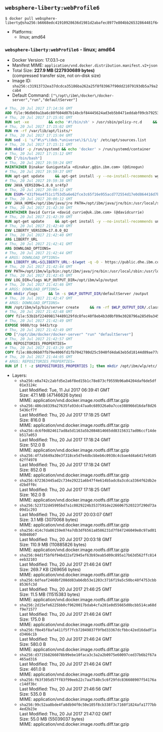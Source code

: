 ## `websphere-liberty:webProfile6`

```console
$ docker pull websphere-liberty@sha256:b6668edc41910928636d1981d2abafec8977e804bb26532864481f6470e1b2eb
```

-	Platforms:
	-	linux; amd64

### `websphere-liberty:webProfile6` - linux; amd64

-	Docker Version: 17.03.1-ce
-	Manifest MIME: `application/vnd.docker.distribution.manifest.v2+json`
-	Total Size: **227.9 MB (227930689 bytes)**  
	(compressed transfer size, not on-disk size)
-	Image ID: `sha256:c31913732ea37dcdca35186ba262a25f8f83967f90dd21079193db5a79a2cab4`
-	Default Command: `["\/opt\/ibm\/docker\/docker-server","run","defaultServer"]`

```dockerfile
# Thu, 20 Jul 2017 17:14:56 GMT
ADD file:96db69a1ba6c80f604d07b14bcbf84445624ad3eb5b0471eddabf09cb7925366 in / 
# Thu, 20 Jul 2017 17:15:01 GMT
RUN set -xe 		&& echo '#!/bin/sh' > /usr/sbin/policy-rc.d 	&& echo 'exit 101' >> /usr/sbin/policy-rc.d 	&& chmod +x /usr/sbin/policy-rc.d 		&& dpkg-divert --local --rename --add /sbin/initctl 	&& cp -a /usr/sbin/policy-rc.d /sbin/initctl 	&& sed -i 's/^exit.*/exit 0/' /sbin/initctl 		&& echo 'force-unsafe-io' > /etc/dpkg/dpkg.cfg.d/docker-apt-speedup 		&& echo 'DPkg::Post-Invoke { "rm -f /var/cache/apt/archives/*.deb /var/cache/apt/archives/partial/*.deb /var/cache/apt/*.bin || true"; };' > /etc/apt/apt.conf.d/docker-clean 	&& echo 'APT::Update::Post-Invoke { "rm -f /var/cache/apt/archives/*.deb /var/cache/apt/archives/partial/*.deb /var/cache/apt/*.bin || true"; };' >> /etc/apt/apt.conf.d/docker-clean 	&& echo 'Dir::Cache::pkgcache ""; Dir::Cache::srcpkgcache "";' >> /etc/apt/apt.conf.d/docker-clean 		&& echo 'Acquire::Languages "none";' > /etc/apt/apt.conf.d/docker-no-languages 		&& echo 'Acquire::GzipIndexes "true"; Acquire::CompressionTypes::Order:: "gz";' > /etc/apt/apt.conf.d/docker-gzip-indexes 		&& echo 'Apt::AutoRemove::SuggestsImportant "false";' > /etc/apt/apt.conf.d/docker-autoremove-suggests
# Thu, 20 Jul 2017 17:15:02 GMT
RUN rm -rf /var/lib/apt/lists/*
# Thu, 20 Jul 2017 17:15:04 GMT
RUN sed -i 's/^#\s*\(deb.*universe\)$/\1/g' /etc/apt/sources.list
# Thu, 20 Jul 2017 17:15:11 GMT
RUN mkdir -p /run/systemd && echo 'docker' > /run/systemd/container
# Thu, 20 Jul 2017 17:15:12 GMT
CMD ["/bin/bash"]
# Thu, 20 Jul 2017 19:59:24 GMT
MAINTAINER Dinakar Guniguntala <dinakar.g@in.ibm.com> (@dinogun)
# Thu, 20 Jul 2017 19:59:37 GMT
RUN apt-get update     && apt-get install -y --no-install-recommends wget ca-certificates     && rm -rf /var/lib/apt/lists/*
# Thu, 20 Jul 2017 19:59:38 GMT
ENV JAVA_VERSION=1.8.0_sr4fp7
# Thu, 20 Jul 2017 20:00:12 GMT
RUN ESUM="431f94a4f51c1f53d5a6e62fce3c65f16e955acd772554d17e0d864416d7ba05"     && BASE_URL="https://public.dhe.ibm.com/ibmdl/export/pub/systems/cloud/runtimes/java/meta/"     && YML_FILE="jre/linux/x86_64/index.yml"     && wget -q -U UA_IBM_JAVA_Docker -O /tmp/index.yml $BASE_URL/$YML_FILE     && JAVA_URL=$(cat /tmp/index.yml | sed -n '/'$JAVA_VERSION'/{n;p}' | sed -n 's/\s*uri:\s//p' | tr -d '\r')     && wget -q -U UA_IBM_JAVA_Docker -O /tmp/ibm-java.bin $JAVA_URL     && echo "$ESUM  /tmp/ibm-java.bin" | sha256sum -c -     && echo "INSTALLER_UI=silent" > /tmp/response.properties     && echo "USER_INSTALL_DIR=/opt/ibm/java" >> /tmp/response.properties     && echo "LICENSE_ACCEPTED=TRUE" >> /tmp/response.properties     && mkdir -p /opt/ibm     && chmod +x /tmp/ibm-java.bin     && /tmp/ibm-java.bin -i silent -f /tmp/response.properties     && rm -f /tmp/response.properties     && rm -f /tmp/index.yml     && rm -f /tmp/ibm-java.bin
# Thu, 20 Jul 2017 20:00:12 GMT
ENV JAVA_HOME=/opt/ibm/java/jre PATH=/opt/ibm/java/jre/bin:/usr/local/sbin:/usr/local/bin:/usr/sbin:/usr/bin:/sbin:/bin
# Thu, 20 Jul 2017 21:42:30 GMT
MAINTAINER David Currie <david_currie@uk.ibm.com> (@davidcurrie)
# Thu, 20 Jul 2017 21:42:39 GMT
RUN apt-get update     && apt-get install -y --no-install-recommends unzip     && rm -rf /var/lib/apt/lists/*
# Thu, 20 Jul 2017 21:42:40 GMT
ENV LIBERTY_VERSION=17.0.0_02
# Thu, 20 Jul 2017 21:42:40 GMT
ARG LIBERTY_URL
# Thu, 20 Jul 2017 21:42:41 GMT
ARG DOWNLOAD_OPTIONS=
# Thu, 20 Jul 2017 21:42:44 GMT
# ARGS: DOWNLOAD_OPTIONS=
RUN LIBERTY_URL=${LIBERTY_URL:-$(wget -q -O - https://public.dhe.ibm.com/ibmdl/export/pub/software/websphere/wasdev/downloads/wlp/index.yml  | grep $LIBERTY_VERSION -A 6 | sed -n 's/\s*kernel:\s//p' | tr -d '\r' )}      && wget $DOWNLOAD_OPTIONS $LIBERTY_URL -U UA-IBM-WebSphere-Liberty-Docker -O /tmp/wlp.zip     && unzip -q /tmp/wlp.zip -d /opt/ibm     && rm /tmp/wlp.zip
# Thu, 20 Jul 2017 21:42:44 GMT
ENV PATH=/opt/ibm/wlp/bin:/opt/ibm/java/jre/bin:/usr/local/sbin:/usr/local/bin:/usr/sbin:/usr/bin:/sbin:/bin
# Thu, 20 Jul 2017 21:42:45 GMT
ENV LOG_DIR=/logs WLP_OUTPUT_DIR=/opt/ibm/wlp/output
# Thu, 20 Jul 2017 21:42:46 GMT
# ARGS: DOWNLOAD_OPTIONS=
RUN mkdir /logs     && ln -s $WLP_OUTPUT_DIR/defaultServer /output     && ln -s /opt/ibm/wlp/usr/servers/defaultServer /config
# Thu, 20 Jul 2017 21:42:47 GMT
# ARGS: DOWNLOAD_OPTIONS=
RUN /opt/ibm/wlp/bin/server create     && rm -rf $WLP_OUTPUT_DIR/.classCache /output/workarea
# Thu, 20 Jul 2017 21:42:48 GMT
COPY file:53b1bf224098174489129fdc8fec40f8eb4b3d0bf09e3028796a285d9a3457f1 in /opt/ibm/docker/ 
# Thu, 20 Jul 2017 21:42:49 GMT
EXPOSE 9080/tcp 9443/tcp
# Thu, 20 Jul 2017 21:42:49 GMT
CMD ["/opt/ibm/docker/docker-server" "run" "defaultServer"]
# Thu, 20 Jul 2017 21:42:57 GMT
ARG REPOSITORIES_PROPERTIES=
# Thu, 20 Jul 2017 21:43:29 GMT
COPY file:88c06b07fb79e4006fd1fb7042780d25c5940fd4da63eb5d18144d89ae77aa37 in /config/ 
# Thu, 20 Jul 2017 21:44:05 GMT
# ARGS: REPOSITORIES_PROPERTIES=
RUN if [ ! -z $REPOSITORIES_PROPERTIES ]; then mkdir /opt/ibm/wlp/etc/     && echo $REPOSITORIES_PROPERTIES > /opt/ibm/wlp/etc/repositories.properties; fi     && installUtility install --acceptLicense     collectiveMember-1.0 monitor-1.0 webCache-1.0 ldapRegistry-3.0 appSecurity-2.0 localConnector-1.0 restConnector-1.0 ssl-1.0 sessionDatabase-1.0     appSecurity-1.0 blueprint-1.0 concurrent-1.0 oauth-2.0 osgiConsole-1.0 serverStatus-1.0 wab-1.0 timedOperations-1.0     webProfile-6.0     && if [ ! -z $REPOSITORIES_PROPERTIES ] ; then rm /opt/ibm/wlp/etc/repositories.properties; fi     && rm -rf /output/workarea /output/logs
```

-	Layers:
	-	`sha256:e0a742c2abfd5e2a6f8ed15b1c78e873cf9559b96a04204daf6de5df01e3124c`  
		Last Modified: Tue, 11 Jul 2017 06:39:41 GMT  
		Size: 47.1 MB (47146626 bytes)  
		MIME: application/vnd.docker.image.rootfs.diff.tar.gzip
	-	`sha256:486cb8339a27635fa93dc47aa0c689326a0a7cce388966d16daf8d265436cf7f`  
		Last Modified: Thu, 20 Jul 2017 17:18:25 GMT  
		Size: 816.0 B  
		MIME: application/vnd.docker.image.rootfs.diff.tar.gzip
	-	`sha256:dc6f0d824617ad8a5d1163a5b2084814665dd83156317ad06ccf14deb517a053`  
		Last Modified: Thu, 20 Jul 2017 17:18:24 GMT  
		Size: 512.0 B  
		MIME: application/vnd.docker.image.rootfs.diff.tar.gzip
	-	`sha256:4f7a5649a30e3f318ce5d7e4dbcbbeb6c0938c4cbae4d4a641fe910562ff4978`  
		Last Modified: Thu, 20 Jul 2017 17:18:24 GMT  
		Size: 852.0 B  
		MIME: application/vnd.docker.image.rootfs.diff.tar.gzip
	-	`sha256:672363445ad2c734e29221a6b47f4e614b5adc8a3cdca3364f62db2ed2bdff0c`  
		Last Modified: Thu, 20 Jul 2017 17:18:25 GMT  
		Size: 162.0 B  
		MIME: application/vnd.docker.image.rootfs.diff.tar.gzip
	-	`sha256:523732d45995bd7a1c0829224b3537591de2266067520323f290d73a09d1c293`  
		Last Modified: Thu, 20 Jul 2017 20:03:07 GMT  
		Size: 3.1 MB (3070068 bytes)  
		MIME: application/vnd.docker.image.rootfs.diff.tar.gzip
	-	`sha256:414c7da86159e074a7db3df6561a8586231d7f847246049e8c97ad019d040b07`  
		Last Modified: Thu, 20 Jul 2017 20:03:18 GMT  
		Size: 110.9 MB (110885826 bytes)  
		MIME: application/vnd.docker.image.rootfs.diff.tar.gzip
	-	`sha256:04d1f5bf6f94bd22af2945ef63b93eab5d09c895a17b63d562ffc814eeb32103`  
		Last Modified: Thu, 20 Jul 2017 21:46:24 GMT  
		Size: 269.7 KB (269656 bytes)  
		MIME: application/vnd.docker.image.rootfs.diff.tar.gzip
	-	`sha256:6dfeaf2468bf208dd83ab6db53e1203c3716f19a5c50bc48f4753cbb8536fc3d`  
		Last Modified: Thu, 20 Jul 2017 21:46:25 GMT  
		Size: 11.5 MB (11515383 bytes)  
		MIME: application/vnd.docker.image.rootfs.diff.tar.gzip
	-	`sha256:2d15efe6225bb0cf9620017bdab4cfa201e0d55665d0bcbb514ca68df9e71577`  
		Last Modified: Thu, 20 Jul 2017 21:46:24 GMT  
		Size: 175.0 B  
		MIME: application/vnd.docker.image.rootfs.diff.tar.gzip
	-	`sha256:f0e45f8afa411f5f7fcb72049837f9fbd33367dcfbbc42ed16dadf1ad3466c1b`  
		Last Modified: Thu, 20 Jul 2017 21:46:24 GMT  
		Size: 580.0 B  
		MIME: application/vnd.docker.image.rootfs.diff.tar.gzip
	-	`sha256:d3715b8266078b99ebe10faca3c3a2a2b0975e60097ced37b6b2f67a465ad316`  
		Last Modified: Thu, 20 Jul 2017 21:46:24 GMT  
		Size: 461.0 B  
		MIME: application/vnd.docker.image.rootfs.diff.tar.gzip
	-	`sha256:f63f305d57ff83f99eeb22c7aa7540c5c6f29fdc836608907f54176ac14df3bc`  
		Last Modified: Thu, 20 Jul 2017 21:46:56 GMT  
		Size: 535.0 B  
		MIME: application/vnd.docker.image.rootfs.diff.tar.gzip
	-	`sha256:99c52aa8bde4fa8db94f0c50e105f8cb338f3c7160f1824afa1777bb4ed2b23e`  
		Last Modified: Thu, 20 Jul 2017 21:47:02 GMT  
		Size: 55.0 MB (55039037 bytes)  
		MIME: application/vnd.docker.image.rootfs.diff.tar.gzip
